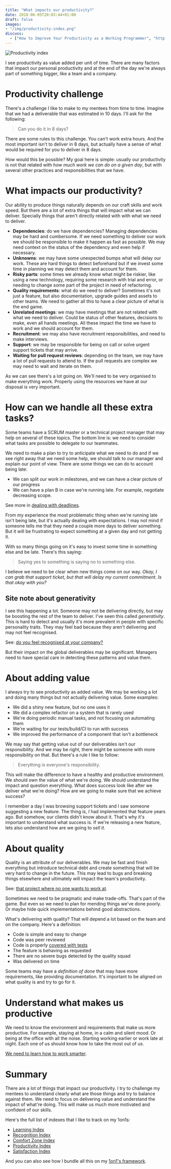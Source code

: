 ```yaml
---
title: "What impacts our productivity?"
date: 2018-06-05T20:03:44+01:00
draft: false
images:
- "/img/productivity-index.png"
discuss:
  - ["How to Improve Your Productivity as a Working Programmer", "http://malisper.me/how-to-improve-your-productivity-as-a-working-programmer/"]
---
```


![Productivity index](/img/productivity-index.png)

I see productivity as value added per unit of time. There are many factors that
impact our personal productivity and at the end of the day we're always part
of something bigger, like a team and a company.

<!--more-->

# Productivity challenge

There's a challenge I like to make to my mentees from time to time. Imagine that
we had a deliverable that was estimated in 10 days. I'll ask for the following:

> Can you do it in 8 days?

There are some rules to this challenge. You can't work extra hours. And the most
important isn't to deliver in 8 days, but actually have a sense of what would
be required for you to deliver in 8 days.

How would this be possible? My goal here is simple: usually our productivity
is not that related with _how much work we can do on a given day_, but with
several other practices and responsibilities that we have.

# What impacts our productivity?

Our ability to produce things naturally depends on our craft skills and work speed. But
there are a lot of extra things that will impact what we can deliver. Specially
things that aren't directly related with with what we need to deliver.

* **Dependencies**: do we have dependencies? Managing dependencies may be hard
  and cumbersome. If we need something to deliver our work we should be
  responsible to make it happen as fast as possible. We may need context on the
  status of the dependency and even help if necessary.
* **Unknowns**: we may have some unexpected bumps what will delay our work.
  These are hard things to detect beforehand but if we invest some time in
  planning we may detect them and account for them.
* **Risky parts**: some times we already know what might be riskier, like using
  a new technology, requiring some research with trial and error, or needing
  to change some part of the project in need of refactoring.
* **Quality requirements**: what do we need to deliver? Sometimes it's not just
  a feature, but also documentation, upgrade guides and assets to other teams.
  We need to gather all this to have a clear picture of what is the end game.
* **Unrelated meetings**: we may have meetings that are not related with what
  we need to deliver. Could be status of other features, decisions to make,
  even all hands meetings. All these impact the time we have to work and we
  should account for them.
* **Recruitment**: we may also have recruitment responsibilities, and need to
  make interviews.
* **Support**: we may be responsible for being on call or solve urgent support
  tickets that may arrive.
* **Waiting for pull request reviews**: depending on the team, we may have a lot
  of pull requests to attend to. If the pull requests are complex we may need
  to wait and iterate on them.

As we can see there's a lot going on. We'll need to be very organised to make
everything work. Properly using the resources we have at our disposal is very
important.

# How can we handle all these extra tasks?

Some teams have a SCRUM master or a technical project manager that may help on
several of these topics. The bottom line is: we need to consider what tasks are
possible to delegate to our teammates.

We need to make a plan to try to anticipate what we need to do and if we see
right away that we need some help, we should talk to our manager and explain
our point of view. There are some things we can do to account being late:

* We can split our work in milestones, and we can have a clear picture of our
  progress
* We can have a plan B in case we're running late. For example, negotiate
  decreasing scope.

See more in [dealing with deadlines](post/dealing-with-deadlines/).

From my experience the most problematic thing when we're running late isn't
being late, but it's actually dealing with expectations. I may not mind if someone
tells me that they need a couple more days to deliver something. But it will
be frustrating to expect something at a given day and not getting it.

With so many things going on it's easy to invest some time in something else
and be late. There's this saying:

> Saying yes to something is saying no to something else.

I believe we need to be clear when new things come on our way. _Okay, I can grab
that support ticket, but that will delay my current commitment. Is that okay
with you?_

## Site note about generativity

I see this happening a lot. Someone may not be delivering directly, but may be
boosting the rest of the team to deliver. I've seen this called _generativity_.
This is hard to detect and usually it's more prevalent in people with specific
personality traits. They may feel bad because they aren't delivering and may
not feel recognised.

See: [do you feel recognised at your company?](/post/recognition-index/)

But their impact on the global deliverables may be significant. Managers need
to have special care in detecting these patterns and value them.

# About adding value

I always try to see productivity as added value. We may be working a lot and
doing many things but not actually delivering value. Some examples:

* We did a shiny new feature, but no one uses it
* We did a complex refactor on a system that is rarely used
* We're doing periodic manual tasks, and not focusing on automating them
* We're waiting for our tests/build/CI to run with success
* We improved the performance of a component that isn't a bottleneck

We may say that getting value out of our deliverables isn't our responsibility.
And we may be right, there might be someone with more responsibility on that.
But there's a rule I like to follow:

> Everything is everyone's responsibility.

This will make the difference to have a healthy and productive environment. We
should own the value of what we're doing. We should understand the impact and
question everything. What does success look like after we deliver what we're
doing? How are we going to make sure that we achieve success?

I remember a day I was browsing support tickets and I saw someone suggesting
a new feature. The thing is, _I_ had implemented that feature years ago. But
somehow, our clients didn't know about it. That's why it's important to understand
what success is. If we're releasing a new feature, lets also understand how
are we going to _sell it_.

# About quality

Quality is an attribute of our deliverables. We may be fast and finish everything
but introduce technical debt and create something that will be very hard to
change in the future. This may lead to bugs and breaking things elsewhere and
ultimately will impact the team's productivity.

See: [that project where no one wants to work at](/post/project-no-one-wants-to-work-at/).

Sometimes we need to be pragmatic and make trade-offs. That's part of the game.
But even so we need to plan for mending things we've done poorly. Or maybe hide
quick implementations behind good abstractions.

What's delivering with quality? That will depend a lot based on the team and
on the company. Here's a definition:

* Code is simple and easy to change
* Code was peer reviewed
* Code is properly [covered with tests](/post/100-percent-test-coverage/)
* The feature is behaving as requested
* There are no severe bugs detected by the quality squad
* Was delivered on time

Some teams may have a _definition of done_ that may have more requirements, like
providing documentation. It's important to be aligned on what quality is and
try to go for it.

# Understand what makes us productive

We need to know the environment and requirements that make us more productive.
For example, staying at home, in a calm and silent mood. Or being at the office
with all the noise. Starting working earlier or work late at night. Each one of us
should know how to take the most out of us.

[We need to learn how to work smarter](/post/work-smart-vs-work-hard/).

# Summary

There are a lot of things that impact our productivity. I try to challenge my
mentees to understand clearly what are those things and try to balance against
them. We need to focus on delivering value and understand the impact of what're
doing. This will make us much more motivated and confident of our skills.

Here's the full list of indexes that I like to track on my 1on1s:

* [Learning Index](/post/learning-index/)
* [Recognition Index](/post/recognition-index/)
* [Comfort Zone Index](/post/comfort-zone-index/)
* [Productivity Index](/post/productivity-index/)
* [Satisfaction Index](/post/satisfaction-index/)

And you can also see how I bundle all this on my [1on1's framework](/post/1on1-framework).

